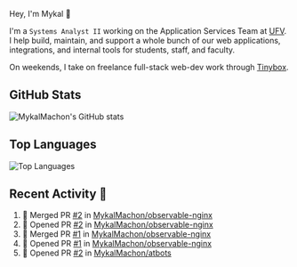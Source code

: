 Hey, I'm Mykal 👋

I'm a `Systems Analyst II` working on the Application Services Team at [UFV](https://ufv.ca). 
I help build, maintain, and support a whole bunch of our web applications, integrations, and internal tools for students, staff, and faculty.

On weekends, I take on freelance full-stack web-dev work through [Tinybox](https://tinybox.dev).

## GitHub Stats
![MykalMachon's GitHub stats](https://github-readme-stats.vercel.app/api?username=MykalMachon&show_icons=true&theme=radical)

## Top Languages
![Top Languages](https://github-readme-stats.vercel.app/api/top-langs/?username=MykalMachon&layout=compact&theme=radical)

## Recent Activity 🚀

<!--START_SECTION:activity-->
1. 🎉 Merged PR [#2](https://github.com/MykalMachon/observable-nginx/pull/2) in [MykalMachon/observable-nginx](https://github.com/MykalMachon/observable-nginx)
2. 💪 Opened PR [#2](https://github.com/MykalMachon/observable-nginx/pull/2) in [MykalMachon/observable-nginx](https://github.com/MykalMachon/observable-nginx)
3. 🎉 Merged PR [#1](https://github.com/MykalMachon/observable-nginx/pull/1) in [MykalMachon/observable-nginx](https://github.com/MykalMachon/observable-nginx)
4. 💪 Opened PR [#1](https://github.com/MykalMachon/observable-nginx/pull/1) in [MykalMachon/observable-nginx](https://github.com/MykalMachon/observable-nginx)
5. 💪 Opened PR [#2](https://github.com/MykalMachon/atbots/pull/2) in [MykalMachon/atbots](https://github.com/MykalMachon/atbots)
<!--END_SECTION:activity-->
